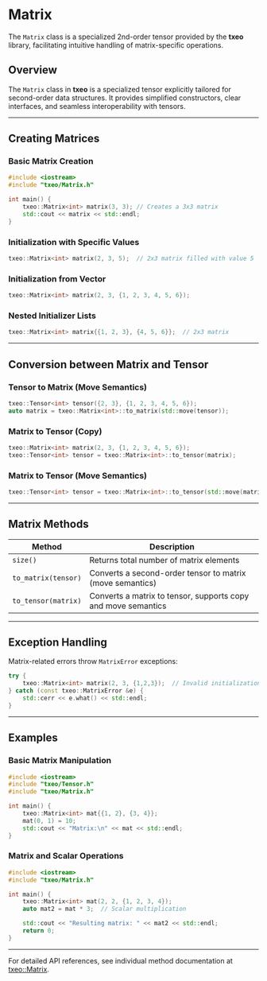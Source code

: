 # Matrix

The `Matrix` class is a specialized 2nd-order tensor provided by the **txeo** library, facilitating intuitive handling of matrix-specific operations.

## Overview

The `Matrix` class in **txeo** is a specialized tensor explicitly tailored for second-order data structures. It provides simplified constructors, clear interfaces, and seamless interoperability with tensors.

---

## Creating Matrices

### Basic Matrix Creation

```cpp
#include <iostream>
#include "txeo/Matrix.h"

int main() {
    txeo::Matrix<int> matrix(3, 3); // Creates a 3x3 matrix
    std::cout << matrix << std::endl;
}
```

### Initialization with Specific Values

```cpp
txeo::Matrix<int> matrix(2, 3, 5);  // 2x3 matrix filled with value 5
```

### Initialization from Vector

```cpp
txeo::Matrix<int> matrix(2, 3, {1, 2, 3, 4, 5, 6});
```

### Nested Initializer Lists

```cpp
txeo::Matrix<int> matrix{{1, 2, 3}, {4, 5, 6}};  // 2x3 matrix
```

---

## Conversion between Matrix and Tensor

### Tensor to Matrix (Move Semantics)

```cpp
txeo::Tensor<int> tensor({2, 3}, {1, 2, 3, 4, 5, 6});
auto matrix = txeo::Matrix<int>::to_matrix(std::move(tensor));
```

### Matrix to Tensor (Copy)

```cpp
txeo::Matrix<int> matrix(2, 3, {1, 2, 3, 4, 5, 6});
txeo::Tensor<int> tensor = txeo::Matrix<int>::to_tensor(matrix);
```

### Matrix to Tensor (Move Semantics)

```cpp
txeo::Tensor<int> tensor = txeo::Matrix<int>::to_tensor(std::move(matrix));
```

---

## Matrix Methods

| Method                   | Description                                                |
|---------------------------|-------------------------------------------------------------|
| `size()`                  | Returns total number of matrix elements                      |
| `to_matrix(tensor)`   | Converts a second-order tensor to matrix (move semantics)  |
| `to_tensor(matrix)`  | Converts a matrix to tensor, supports copy and move semantics |

---

## Exception Handling

Matrix-related errors throw `MatrixError` exceptions:

```cpp
try {
    txeo::Matrix<int> matrix(2, 3, {1,2,3});  // Invalid initialization
} catch (const txeo::MatrixError &e) {
    std::cerr << e.what() << std::endl;
}
```

---

## Examples

### Basic Matrix Manipulation

```cpp
#include <iostream>
#include "txeo/Tensor.h"
#include "txeo/Matrix.h"

int main() {
    txeo::Matrix<int> mat{{1, 2}, {3, 4}};
    mat(0, 1) = 10;
    std::cout << "Matrix:\n" << mat << std::endl;
}
```

### Matrix and Scalar Operations

```cpp
#include <iostream>
#include "txeo/Matrix.h"

int main() {
    txeo::Matrix<int> mat(2, 2, {1, 2, 3, 4});
    auto mat2 = mat * 3;  // Scalar multiplication

    std::cout << "Resulting matrix: " << mat2 << std::endl;
    return 0;
}
```

---

For detailed API references, see individual method documentation at [txeo::Matrix](https://txeo-doc.netlify.app/classtxeo_1_1_matrix.html).
